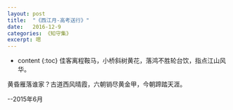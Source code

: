 ```yaml
---
layout: post
title:  "《西江月-高考送行》"
date:   2016-12-9
categories: 《知守集》
excerpt: 嗯
---
```


* content
{:toc}
佳客离程鞍马，小桥斜树黄花，落鸿不胜轮台饮，指点江山风华。


黄昏雁落谁家？古道西风晴霞，六朝销尽黄金甲，今朝蹄踏天涯。

--2015年6月